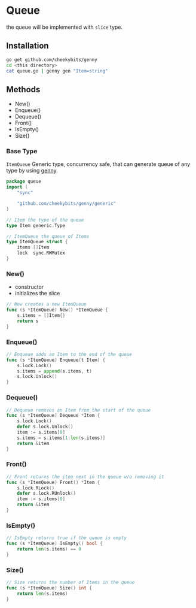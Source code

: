 # Queue
the queue will be implemented with `slice` type.

## Installation
```bash
go get github.com/cheekybits/genny
cd <this directory>
cat queue.go | genny gen "Item=string"
```

## Methods
- New()
- Enqueue()
- Dequeue()
- Front()
- IsEmpty()
- Size()

### Base Type
`ItemQueue` Generic type, concurrency safe, that can generate queue of any type by using [genny](https://github.com/cheekybits/genny).

``` go
package queue
import (
    "sync"

    "github.com/cheekybits/genny/generic"
)

// Item the type of the queue
type Item generic.Type

// ItemQueue the queue of Items
type ItemQueue struct {
    items []Item
    lock  sync.RWMutex
}

```

### New() 
* constructor
* initializes the slice

``` go
// New creates a new ItemQueue
func (s *ItemQueue) New() *ItemQueue {
    s.items = []Item{}
    return s
}
```

### Enqueue()
``` go
// Enqueue adds an Item to the end of the queue
func (s *ItemQueue) Enqueue(t Item) {
    s.lock.Lock()
    s.items = append(s.items, t)
    s.lock.Unlock()
}
```

### Dequeue()
``` go
// Dequeue removes an Item from the start of the queue
func (s *ItemQueue) Dequeue *Item {
	s.lock.Lock()
	defer s.lock.Unlock()
	item := s.items[0]
	s.items = s.items[1:len(s.items)]
	return &item
}
```

### Front()
``` go
// Front returns the item next in the queue w/o removing it
func (s *ItemQueue) Front() *Item {
	s.lock.RLock()
	defer s.lock.RUnlock()
	item := s.items[0]
	return &item
}
```

### IsEmpty()

``` go
// IsEmpty returns true if the queue is empty
func (s *ItemQueue) IsEmpty() bool {
    return len(s.items) == 0
}

```

### Size()

``` go
// Size returns the number of Items in the queue
func (s *ItemQueue) Size() int {
    return len(s.items)
}
```


